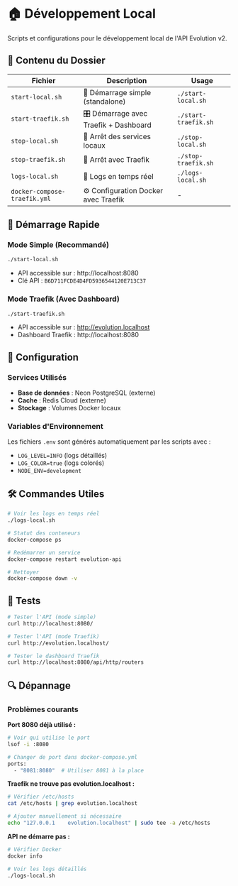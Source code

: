 # 🏠 Développement Local

Scripts et configurations pour le développement local de l'API Evolution v2.

## 📁 Contenu du Dossier

| Fichier | Description | Usage |
|---------|-------------|-------|
| `start-local.sh` | 🚀 Démarrage simple (standalone) | `./start-local.sh` |
| `start-traefik.sh` | 🎛️ Démarrage avec Traefik + Dashboard | `./start-traefik.sh` |
| `stop-local.sh` | 🛑 Arrêt des services locaux | `./stop-local.sh` |
| `stop-traefik.sh` | 🛑 Arrêt avec Traefik | `./stop-traefik.sh` |
| `logs-local.sh` | 📝 Logs en temps réel | `./logs-local.sh` |
| `docker-compose-traefik.yml` | ⚙️ Configuration Docker avec Traefik | - |

## 🚀 Démarrage Rapide

### Mode Simple (Recommandé)
```bash
./start-local.sh
```
- API accessible sur : http://localhost:8080
- Clé API : `B6D711FCDE4D4FD5936544120E713C37`

### Mode Traefik (Avec Dashboard)
```bash
./start-traefik.sh
```
- API accessible sur : http://evolution.localhost
- Dashboard Traefik : http://localhost:8080

## 🔧 Configuration

### Services Utilisés
- **Base de données** : Neon PostgreSQL (externe)
- **Cache** : Redis Cloud (externe)
- **Stockage** : Volumes Docker locaux

### Variables d'Environnement
Les fichiers `.env` sont générés automatiquement par les scripts avec :
- `LOG_LEVEL=INFO` (logs détaillés)
- `LOG_COLOR=true` (logs colorés)
- `NODE_ENV=development`

## 🛠️ Commandes Utiles

```bash
# Voir les logs en temps réel
./logs-local.sh

# Statut des conteneurs
docker-compose ps

# Redémarrer un service
docker-compose restart evolution-api

# Nettoyer
docker-compose down -v
```

## 🧪 Tests

```bash
# Tester l'API (mode simple)
curl http://localhost:8080/

# Tester l'API (mode Traefik)
curl http://evolution.localhost/

# Tester le dashboard Traefik
curl http://localhost:8080/api/http/routers
```

## 🔍 Dépannage

### Problèmes courants

**Port 8080 déjà utilisé :**
```bash
# Voir qui utilise le port
lsof -i :8080

# Changer de port dans docker-compose.yml
ports:
  - "8081:8080"  # Utiliser 8081 à la place
```

**Traefik ne trouve pas evolution.localhost :**
```bash
# Vérifier /etc/hosts
cat /etc/hosts | grep evolution.localhost

# Ajouter manuellement si nécessaire
echo "127.0.0.1    evolution.localhost" | sudo tee -a /etc/hosts
```

**API ne démarre pas :**
```bash
# Vérifier Docker
docker info

# Voir les logs détaillés
./logs-local.sh
```
